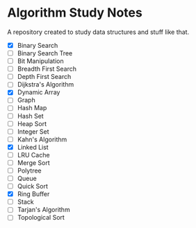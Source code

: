 # Algorithm Study Notes

A repository created to study data structures and stuff like that.

- [x] Binary Search
- [ ] Binary Search Tree
- [ ] Bit Manipulation
- [ ] Breadth First Search
- [ ] Depth First Search
- [ ] Dijkstra's Algorithm
- [x] Dynamic Array
- [ ] Graph
- [ ] Hash Map
- [ ] Hash Set
- [ ] Heap Sort
- [ ] Integer Set
- [ ] Kahn's Algorithm
- [x] Linked List
- [ ] LRU Cache
- [ ] Merge Sort
- [ ] Polytree
- [ ] Queue
- [ ] Quick Sort
- [x] Ring Buffer
- [ ] Stack
- [ ] Tarjan's Algorithm
- [ ] Topological Sort